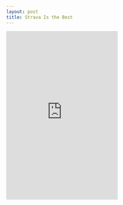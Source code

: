 ```yaml
---
layout: post
title: Strava Is the Best
---
```


<iframe height='454' width='300' frameborder='0' allowtransparency='true' scrolling='no' src='http://app.strava.com/athletes/1620194/latest-rides/e5f2cea8a807ef96646e9f6644e97395ab22b9dc'></iframe>